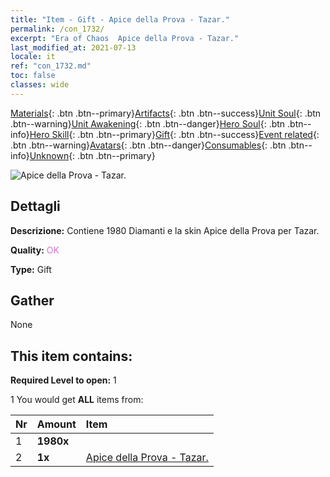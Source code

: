 ```yaml
---
title: "Item - Gift - Apice della Prova - Tazar."
permalink: /con_1732/
excerpt: "Era of Chaos  Apice della Prova - Tazar."
last_modified_at: 2021-07-13
locale: it
ref: "con_1732.md"
toc: false
classes: wide
---
```

 [Materials](/ItemsIT/){: .btn .btn--primary}[Artifacts](/ItemsIT/Artifacts/){: .btn .btn--success}[Unit Soul](/ItemsIT/UnitSoul/){: .btn .btn--warning}[Unit Awakening](/ItemsIT/UnitAwakening/){: .btn .btn--danger}[Hero Soul](/ItemsIT/HeroSoul/){: .btn .btn--info}[Hero Skill](/ItemsIT/HeroSkill/){: .btn .btn--primary}[Gift](/ItemsIT/Gift/){: .btn .btn--success}[Event related](/ItemsIT/Events/){: .btn .btn--warning}[Avatars](/ItemsIT/Avatars/){: .btn .btn--danger}[Consumables](/ItemsIT/Consumables/){: .btn .btn--info}[Unknown](/ItemsIT/Unknown/){: .btn .btn--primary}

 ![Apice della Prova - Tazar.](/images/t/i_907347.png)

## Dettagli
 **Descrizione:** Contiene 1980 Diamanti e la skin Apice della Prova per Tazar.

 **Quality:** <span style="color: #DA70D6">OK</span>

 **Type:** Gift

## Gather

  None

## This item contains:

 **Required Level to open:** 1

 1 You would get **ALL** items  from:

  | Nr | Amount |     Item    |
  |:---|:-------|:------------|
  | 1 |  **1980x** | <i class="fas fa-gem"/> |  | 
  | 2 |  **1x** | [Apice della Prova - Tazar.](/ItemsIT/con_1078/) |  | 
